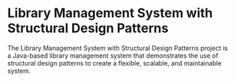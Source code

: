 # Library Management System with Structural Design Patterns
 The Library Management System with Structural Design Patterns project is a Java-based library management system that demonstrates the use of structural design patterns to create a flexible, scalable, and maintainable system.

